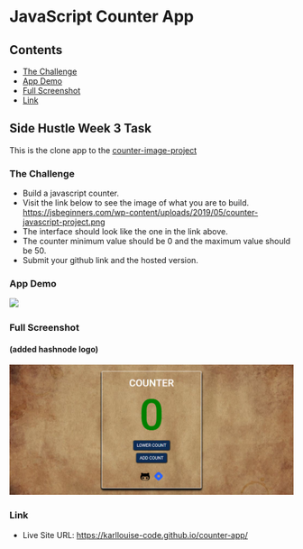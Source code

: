 # JavaScript Counter App

## Contents

- [The Challenge](#the-challenge)
- [App Demo](#app-demo)
- [Full Screenshot](#full-screenshot)
- [Link](#link)

## Side Hustle Week 3 Task

This is the clone app to the [counter-image-project](https://jsbeginners.com/wp-content/uploads/2019/05/counter-javascript-project.png)

### The Challenge

- Build a javascript counter.
- Visit the link below to see the image of what you are to build. <https://jsbeginners.com/wp-content/uploads/2019/05/counter-javascript-project.png>
- The interface should look like the one in the link above.
- The counter minimum value should be 0 and the maximum value should be 50.
- Submit your github link and the hosted version.

### App Demo

![](https://github.com/Karllouise-code/counter-app/blob/master/image/counter-app.gif)

### Full Screenshot 
#### (added hashnode logo)

![](https://github.com/Karllouise-code/counter-app/blob/master/image/counter-app.png)

### Link

- Live Site URL: <https://karllouise-code.github.io/counter-app/>
